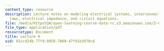 ```yaml
---
content_type: resource
description: Lecture notes on modeling electrical systems, interconnection laws, Kirchoff's
  laws, electrical impedance, and circuit equations.
file: /media/https%3A/open-learning-course-data-rc.s3.amazonaws.com/2-004-dynamics-and-control-ii-spring-2008/01ccd24b77fd9958786947fd1b3970cd_lecture_06.pdf
file_type: application/pdf
resourcetype: Document
title: Lecture 6
uid: 01ccd24b-77fd-9958-7869-47fd1b3970cd
---
```

